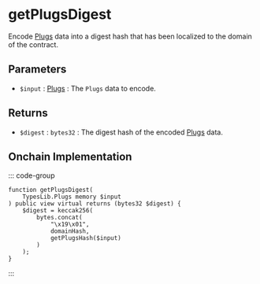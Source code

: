 # getPlugsDigest
        
Encode [Plugs](/generated/base-types/Plugs) data into a digest hash that has been localized to the domain of the contract.

## Parameters

- `$input` : [Plugs](/generated/base-types/Plugs) : The `Plugs` data to encode.

## Returns

- `$digest` : `bytes32` : The digest hash of the encoded [Plugs](/generated/base-types/Plugs) data.

## Onchain Implementation

::: code-group

``` solidity [Types.sol:getPlugsDigest]
function getPlugsDigest(
	TypesLib.Plugs memory $input
) public view virtual returns (bytes32 $digest) {
	$digest = keccak256(
		bytes.concat(
			"\x19\x01",
			domainHash,
			getPlugsHash($input)
		)
	);
}
```

:::